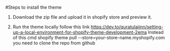 #Steps to install the theme

1. Download the zip file and upload it in shopify store and preview it.

2. Run the theme locally follow this link
   https://dev.to/quratulaiinn/setting-up-a-local-environment-for-shopify-theme-development-2ema
   Instead of this cmd shopify theme pull --store=your-store-name.myshopify.com you need to clone the repo from github

